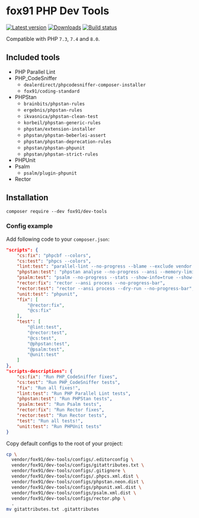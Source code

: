 # fox91 PHP Dev Tools

[![Latest version](https://img.shields.io/packagist/v/fox91/dev-tools.svg?colorB=007EC6)](https://packagist.org/packages/fox91/dev-tools)
[![Downloads](https://img.shields.io/packagist/dt/fox91/dev-tools.svg?colorB=007EC6)](https://packagist.org/packages/fox91/dev-tools)
[![Build status](https://github.com/fox91/php-dev-tools/workflows/php-ci/badge.svg?branch=main)](https://github.com/fox91/php-dev-tools/actions?query=workflow%3Aphp-ci+branch%3Amain)

Compatible with PHP `7.3`, `7.4` and `8.0`.

## Included tools

- PHP Parallel Lint
- PHP_CodeSniffer
    + `dealerdirect/phpcodesniffer-composer-installer`
    + `fox91/coding-standard`
- PHPStan
    + `brainbits/phpstan-rules`
    + `ergebnis/phpstan-rules`
    + `ikvasnica/phpstan-clean-test`
    + `korbeil/phpstan-generic-rules`
    + `phpstan/extension-installer`
    + `phpstan/phpstan-beberlei-assert`
    + `phpstan/phpstan-deprecation-rules`
    + `phpstan/phpstan-phpunit`
    + `phpstan/phpstan-strict-rules`
- PHPUnit
- Psalm
    + `psalm/plugin-phpunit`
- Rector

## Installation

```bsh
composer require --dev fox91/dev-tools
```

### Config example

Add following code to your `composer.json`:

```json
"scripts": {
    "cs:fix": "phpcbf --colors",
    "cs:test": "phpcs --colors",
    "lint:test": "parallel-lint --no-progress --blame --exclude vendor .",
    "phpstan:test": "phpstan analyse --no-progress --ansi --memory-limit 128M",
    "psalm:test": "psalm --no-progress --stats --show-info=true --show-snippet",
    "rector:fix": "rector --ansi process --no-progress-bar",
    "rector:test": "rector --ansi process --dry-run --no-progress-bar",
    "unit:test": "phpunit",
    "fix": [
        "@rector:fix",
        "@cs:fix"
    ],
    "test": [
        "@lint:test",
        "@rector:test",
        "@cs:test",
        "@phpstan:test",
        "@psalm:test",
        "@unit:test"
    ]
},
"scripts-descriptions": {
    "cs:fix": "Run PHP_CodeSniffer fixes",
    "cs:test": "Run PHP_CodeSniffer tests",
    "fix": "Run all fixes!",
    "lint:test": "Run PHP Parallel Lint tests",
    "phpstan:test": "Run PHPStan tests",
    "psalm:test": "Run Psalm tests",
    "rector:fix": "Run Rector fixes",
    "rector:test": "Run Rector tests",
    "test": "Run all tests!",
    "unit:test": "Run PHPUnit tests"
}
```

Copy default configs to the root of your project:

```sh
cp \
  vendor/fox91/dev-tools/configs/.editorconfig \
  vendor/fox91/dev-tools/configs/gitattributes.txt \
  vendor/fox91/dev-tools/configs/.gitignore \
  vendor/fox91/dev-tools/configs/.phpcs.xml.dist \
  vendor/fox91/dev-tools/configs/phpstan.neon.dist \
  vendor/fox91/dev-tools/configs/phpunit.xml.dist \
  vendor/fox91/dev-tools/configs/psalm.xml.dist \
  vendor/fox91/dev-tools/configs/rector.php \
  .
mv gitattributes.txt .gitattributes
```
